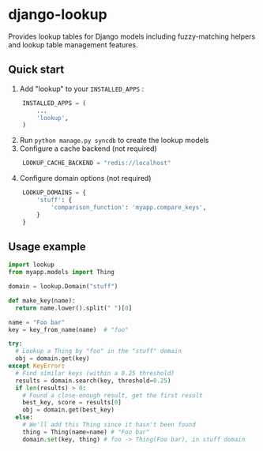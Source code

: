 django-lookup
=============
Provides lookup tables for Django models including fuzzy-matching helpers and lookup table management features.

Quick start
-----------

1. Add "lookup" to your `INSTALLED_APPS` :
```python
    INSTALLED_APPS = (
        ...
        'lookup',
    )
```
2. Run `python manage.py syncdb` to create the lookup models
3. Configure a cache backend (not required)
```python
    LOOKUP_CACHE_BACKEND = "redis://localhost"
```
4. Configure domain options (not required)
```python
    LOOKUP_DOMAINS = {
        'stuff': {
            'comparison_function': 'myapp.compare_keys',
        }
    }
```


Usage example
-----
```python
import lookup
from myapp.models import Thing

domain = lookup.Domain("stuff")

def make_key(name):
  return name.lower().split(" ")[0]

name = "Foo bar"
key = key_from_name(name)  # "foo"

try:
  # Lookup a Thing by "foo" in the "stuff" domain
  obj = domain.get(key)
except KeyError:
  # Find similar keys (within a 0.25 threshold)
  results = domain.search(key, threshold=0.25)
  if len(results) > 0:
    # Found a close-enough result, get the first result
    best_key, score = results[0]
    obj = domain.get(best_key)
  else:
    # We'll add this Thing since it hasn't been found
    thing = Thing(name=name) # "Foo bar"
    domain.set(key, thing) # foo -> Thing(Foo bar), in stuff domain
```
